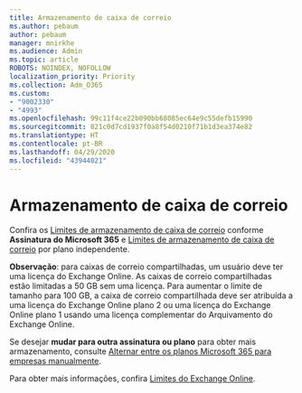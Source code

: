 ```yaml
---
title: Armazenamento de caixa de correio
ms.author: pebaum
author: pebaum
manager: mnirkhe
ms.audience: Admin
ms.topic: article
ROBOTS: NOINDEX, NOFOLLOW
localization_priority: Priority
ms.collection: Adm_O365
ms.custom:
- "9002330"
- "4993"
ms.openlocfilehash: 99c11f4ce22b090bb68085ec64e9c55defb15990
ms.sourcegitcommit: 821c0d7cd1937f0a8f54d0210f71b1d3ea374e82
ms.translationtype: HT
ms.contentlocale: pt-BR
ms.lasthandoff: 04/29/2020
ms.locfileid: "43944021"
---
```

# <a name="mailbox-storage"></a>Armazenamento de caixa de correio

Confira os [Limites de armazenamento de caixa de correio](https://docs.microsoft.com/office365/servicedescriptions/exchange-online-service-description/exchange-online-limits#mailbox-storage-limits) conforme **Assinatura do Microsoft 365** e [Limites de armazenamento de caixa de correio](https://docs.microsoft.com/office365/servicedescriptions/exchange-online-service-description/exchange-online-limits#storage-limits-across-standalone-plans) por plano independente. 

**Observação**: para caixas de correio compartilhadas, um usuário deve ter uma licença do Exchange Online. As caixas de correio compartilhadas estão limitadas a 50 GB sem uma licença. Para aumentar o limite de tamanho para 100 GB, a caixa de correio compartilhada deve ser atribuída a uma licença do Exchange Online plano 2 ou uma licença do Exchange Online plano 1 usando uma licença complementar do Arquivamento do Exchange Online.

Se desejar **mudar para outra assinatura ou plano** para obter mais armazenamento, consulte [Alternar entre os planos Microsoft 365 para empresas manualmente](https://docs.microsoft.com/microsoft-365/commerce/subscriptions/switch-plans-manually?view=o365-worldwide).

Para obter mais informações, confira [Limites do Exchange Online](https://docs.microsoft.com/office365/servicedescriptions/exchange-online-service-description/exchange-online-limits).
